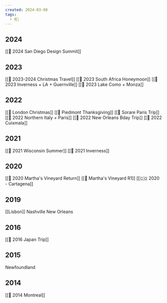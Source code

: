 ```yaml
---
created: 2024-03-08
tags:
  - 0🌲
---
```


## 2024
[[🛫 2024 San Diego Design Summit]] 


## 2023
[[🛫 2023-2024 Christmas Travel]] 
[[🛫 2023 South Africa Honeymoon]]
[[🛫  2023 Inverness + LA + Guernville]]
[[🛫 2023 Lake Como + Monza]]

## 2022
[[🛫 London Christmas]]
[[🛫 Piedmont Thanksgiving]]
[[🛫 Sorare Paris Trip]]
[[🛫 2022 Northern Italy + Paris]]
[[🛫 2022 New Orleans Bday Trip]]
[[🛫 2022 Cuixmala]]

## 2021
[[🛫 2021 Wisconsin Summer]]
[[🛫 2021 Inverness]]

## 2020
[[🛫  2020 Martha's Vineyard Return]]
[[🛫  Martha's Vineyard R1]]
[[🇨🇴 2020 - Cartagena]]

## 2019
[[Lisbon]]
Nashville
New Orleans

## 2016
[[🛫 2016 Japan Trip]]

## 2015
Newfoundland

## 2014
[[🛫 2014 Montreal]]